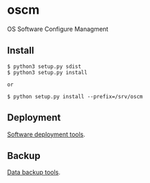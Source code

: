 oscm
====

OS Software Configure Managment

Install
-------

	$ python3 setup.py sdist
	$ python3 setup.py install

	or 
	
	$ python setup.py install --prefix=/srv/oscm
	
Deployment
----------
[Software deployment tools](https://github.com/netkiller/oscm/blob/master/doc/deployment.md).	

Backup
------
[Data backup tools](https://github.com/netkiller/oscm/blob/master/doc/backup.md).	
